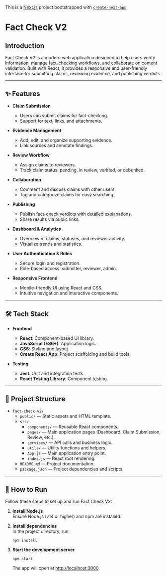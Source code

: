 This is a [Next.js](https://nextjs.org/) project bootstrapped with [`create-next-app`](https://github.com/vercel/next.js/tree/canary/packages/create-next-app).

# Fact Check V2

## Introduction

Fact Check V2 is a modern web application designed to help users verify information, manage fact-checking workflows, and collaborate on content validation. Built with React, it provides a responsive and user-friendly interface for submitting claims, reviewing evidence, and publishing verdicts.

---

## ✨ Features

- **Claim Submission**
  - Users can submit claims for fact-checking.
  - Support for text, links, and attachments.

- **Evidence Management**
  - Add, edit, and organize supporting evidence.
  - Link sources and annotate findings.

- **Review Workflow**
  - Assign claims to reviewers.
  - Track claim status: pending, in review, verified, or debunked.

- **Collaboration**
  - Comment and discuss claims with other users.
  - Tag and categorize claims for easy searching.

- **Publishing**
  - Publish fact-check verdicts with detailed explanations.
  - Share results via public links.

- **Dashboard & Analytics**
  - Overview of claims, statuses, and reviewer activity.
  - Visualize trends and statistics.

- **User Authentication & Roles**
  - Secure login and registration.
  - Role-based access: submitter, reviewer, admin.

- **Responsive Frontend**
  - Mobile-friendly UI using React and CSS.
  - Intuitive navigation and interactive components.

---

## 🛠️ Tech Stack

- **Frontend**
  - **React**: Component-based UI library.
  - **JavaScript (ES6+)**: Application logic.
  - **CSS**: Styling and layout.
  - **Create React App**: Project scaffolding and build tools.

- **Testing**
  - **Jest**: Unit and integration tests.
  - **React Testing Library**: Component testing.

---

## 📝 Project Structure

- `fact-check-v2/`
  - `public/` — Static assets and HTML template.
  - `src/`
    - `components/` — Reusable React components.
    - `pages/` — Main application pages (Dashboard, Claim Submission, Review, etc.).
    - `services/` — API calls and business logic.
    - `utils/` — Utility functions and helpers.
    - `App.js` — Main application entry point.
    - `index.js` — React root rendering.
  - `README.md` — Project documentation.
  - `package.json` — Project dependencies and scripts.

---

## 🚀 How to Run

Follow these steps to set up and run Fact Check V2:

1. **Install Node.js**  
   Ensure Node.js (v14 or higher) and npm are installed.

2. **Install dependencies**  
   In the project directory, run:
   ```
   npm install
   ```

3. **Start the development server**  
   ```
   npm start
   ```
   The app will open at [http://localhost:3000](http://localhost:3000).

